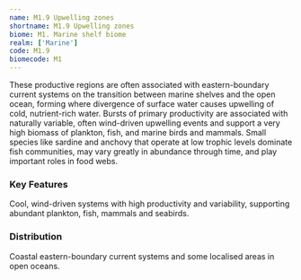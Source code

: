 ```yaml
---
name: M1.9 Upwelling zones
shortname: M1.9 Upwelling zones
biome: M1. Marine shelf biome
realm: ['Marine']
code: M1.9
biomecode: M1
---
```


These productive regions are often associated with eastern-boundary current systems on the transition between marine shelves and the open ocean, forming where divergence of surface water causes upwelling of cold, nutrient-rich water. Bursts of primary productivity are associated with naturally variable, often wind-driven upwelling events and support a very high biomass of plankton, fish, and marine birds and mammals. Small species like sardine and anchovy that operate at low trophic levels dominate fish communities, may vary greatly in abundance through time, and play important roles in food webs.

### Key Features

Cool, wind-driven systems with high productivity and variability, supporting abundant plankton, fish, mammals and seabirds.

### Distribution

Coastal eastern-boundary current systems and some localised areas in open oceans.
